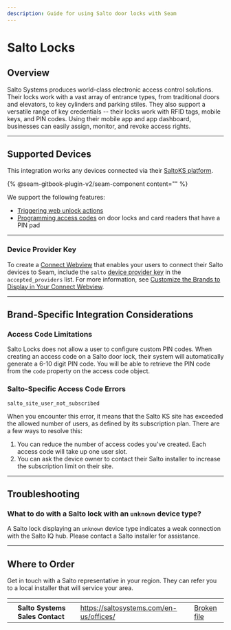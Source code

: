 ```yaml
---
description: Guide for using Salto door locks with Seam
---
```


# Salto Locks

## Overview

Salto Systems produces world-class electronic access control solutions. Their locks work with a vast array of entrance types, from traditional doors and elevators, to key cylinders and parking stiles. They also support a versatile range of key credentials -- their locks work with RFID tags, mobile keys, and PIN codes. Using their mobile app and app dashboard, businesses can easily assign, monitor, and revoke access rights.

***

## Supported Devices

This integration works any devices connected via their [SaltoKS platform](https://saltoks.com/).

{% @seam-gitbook-plugin-v2/seam-component content="<seam-supported-device-table
  endpoint="https://connect.getseam.com"
  client-session-token="seam_cst126DAjfor_2kxn8QAAEUkj3Zu4Nr1Aoauy"
  manufacturers='["Salto"]'
/>" %}

We support the following features:

* [Triggering web unlock actions](../api-clients/locks/unlock_door.md)
* [Programming access codes](../products/smart-locks/access-codes/) on door locks and card readers that have a PIN pad

***

### Device Provider Key

To create a [Connect Webview](../core-concepts/connect-webviews/) that enables your users to connect their Salto devices to Seam, include the `salto` [device provider key](../api-clients/connect_webviews/#device-provider-keys) in the `accepted_providers` list. For more information, see [Customize the Brands to Display in Your Connect Webview](../core-concepts/connect-webviews/customizing-connect-webviews.md#customize-the-brands-to-display-in-your-connect-webviews).

***

## Brand-Specific Integration Considerations

### Access Code Limitations

Salto Locks does not allow a user to configure custom PIN codes. When creating an access code on a Salto door lock, their system will automatically generate a 6-10 digit PIN code. You will be able to retrieve the PIN code from the `code` property on the access code object.

### Salto-Specific Access Code Errors

`salto_site_user_not_subscribed`

When you encounter this error, it means that the Salto KS site has exceeded the allowed number of users, as defined by its subscription plan. There are a few ways to resolve this:

1. You can reduce the number of access codes you've created. Each access code will take up one user slot.
2. You can ask the device owner to contact their Salto installer to increase the subscription limit on their site.

***

## Troubleshooting

### What to do with a Salto lock with an `unknown` device type?

A Salto lock displaying an `unknown` device type indicates a weak connection with the Salto IQ hub. Please contact a Salto installer for assistance.

***

## Where to Order

Get in touch with a Salto representative in your region. They can refer you to a local installer that will service your area.

<table data-view="cards"><thead><tr><th></th><th></th><th></th><th data-hidden data-card-target data-type="content-ref"></th><th data-hidden data-card-cover data-type="files"></th></tr></thead><tbody><tr><td></td><td><strong>Salto Systems Sales Contact</strong></td><td></td><td><a href="https://saltosystems.com/en-us/offices/">https://saltosystems.com/en-us/offices/</a></td><td><a href="broken-reference">Broken file</a></td></tr></tbody></table>
